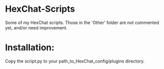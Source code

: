 HexChat-Scripts
===============
Some of my HexChat scripts. Those in the 'Other' folder are not commented yet,
and/or need improvement.

Installation:
=============
Copy the script.py to your path_to_HexChat_config/plugins directory.
